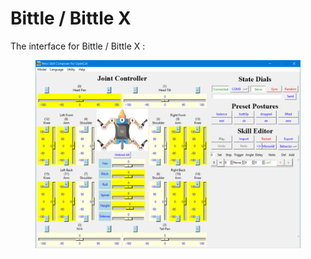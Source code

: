 # Bittle / Bittle X

The interface for Bittle / Bittle X :

<figure><img src="../../../.gitbook/assets/image (319).png" alt=""><figcaption></figcaption></figure>
